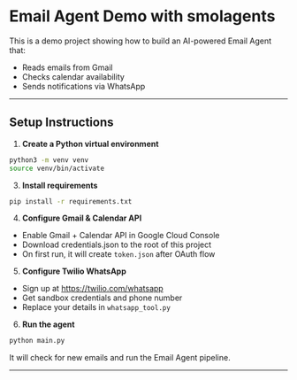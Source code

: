 # Email Agent Demo with smolagents

This is a demo project showing how to build an AI-powered Email Agent that:
- Reads emails from Gmail
- Checks calendar availability
- Sends notifications via WhatsApp

---

## Setup Instructions

 
1. **Create a Python virtual environment**
```bash
python3 -m venv venv
source venv/bin/activate
```

3. **Install requirements**
```bash
pip install -r requirements.txt
```

4. **Configure Gmail & Calendar API**
- Enable Gmail + Calendar API in Google Cloud Console
- Download credentials.json to the root of this project
- On first run, it will create `token.json` after OAuth flow

5. **Configure Twilio WhatsApp**
- Sign up at https://twilio.com/whatsapp
- Get sandbox credentials and phone number
- Replace your details in `whatsapp_tool.py`

6. **Run the agent**
```bash
python main.py
```

It will check for new emails and run the Email Agent pipeline.

---
